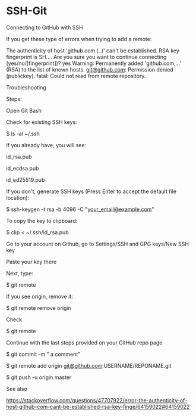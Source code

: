 # SSH-Git
 Connecting to GitHub with SSH


If you get these type of errors when trying to add a remote:

The authenticity of host 'github.com (..)' can't be established. RSA key fingerprint is SH.... Are you sure you want to continue connecting (yes/no/[fingerprint])? yes Warning: Permanently added 'github.com,...' (RSA) to the list of known hosts. git@github.com: Permission denied (publickey). fatal: Could not read from remote repository.

Troubleshooting 

Steps:

Open Git Bash

Check for existing SSH keys:

$ ls -al ~/.ssh

If you already have, you will see:

id_rsa.pub

id_ecdsa.pub

id_ed25519.pub

If you don't, generate SSH keys (Press Enter to accept the default file location):

$ ssh-keygen -t rsa -b 4096 -C "your_email@example.com"

To copy the key to clipboard:

$ clip < ~/.ssh/id_rsa.pub

Go to your account on Github, go to Settings/SSH and GPG keys/New SSH key

Paste your key there

Next, type:

$ git remote

If you see origin, remove it:

$ git remote remove origin

Check 

$ git remote

Continue with the last steps provided on your GitHub repo page

$ git commit -m " a comment"

$ git remote add origin git@github.com:USERNAME/REPONAME.git

$ git push -u origin master

See also 

https://stackoverflow.com/questions/47707922/error-the-authenticity-of-host-github-com-cant-be-established-rsa-key-finge/64159022#64159022
